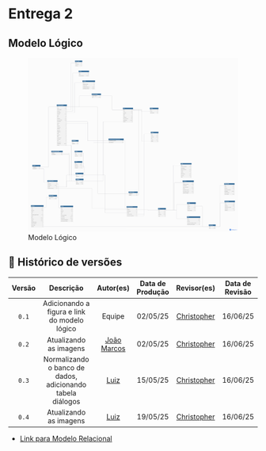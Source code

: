 # Entrega 2


## Modelo Lógico

<figure markdown="span">
<img src="https://raw.githubusercontent.com/SBD1/2025.1-CallOfCthulhu/refs/heads/normalizacao-do-banco/docs/assets/modelo-relacional-entrega-2.png">
  <figcaption>Modelo Lógico</figcaption>
</figure>

## 📑 Histórico de versões

| Versão | Descrição    | Autor(es)                | Data de Produção | Revisor(es)                    | Data de Revisão | 
| :----: | :----------------------------------------------------: | :----------------------------------------------------: | :--------------: | :-----------------------------------------: | :-------------: |
| `0.1`  | Adicionando a figura e link do modelo lógico           | Equipe                                                 | 02/05/25         | [Christopher](https://github.com/wChrstphr) | 16/06/25        |
| `0.2`  | Atualizando as imagens                                 | [João Marcos](https://github.com/JJOAOMARCOS)          | 02/05/25         | [Christopher](https://github.com/wChrstphr) | 16/06/25        |
| `0.3`  | Normalizando o banco de dados, adicionando tabela diálogos | [Luiz](https://github.com/luizfaria1989)               | 15/05/25         | [Christopher](https://github.com/wChrstphr) | 16/06/25        |
| `0.4`  | Atualizando as imagens                                 | [Luiz](https://github.com/luizfaria1989)               | 19/05/25         | [Christopher](https://github.com/wChrstphr) | 16/06/25        |

- [Link para Modelo Relacional](https://dbdiagram.io/d/modelo-relacional-entrega-2-68265e8a5b2fc4582fd38a0c)